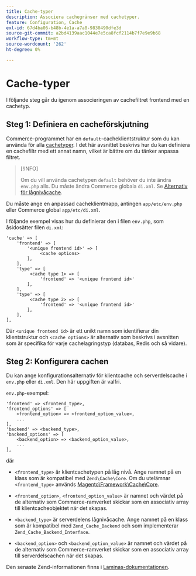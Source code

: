 ```yaml
---
title: Cache-typer
description: Associera cachegränser med cachetyper.
feature: Configuration, Cache
exl-id: 67d4ba06-b48b-4e1a-a7a8-9830490dfe3d
source-git-commit: a2bd4139aac1044e7e5ca8fcf2114b7f7e9e9b68
workflow-type: tm+mt
source-wordcount: '262'
ht-degree: 0%

---
```


# Cache-typer

I följande steg går du igenom associeringen av cachefiltret frontend med en cachetyp.

## Steg 1: Definiera en cacheförskjutning

Commerce-programmet har en `default`-cacheklientstruktur som du kan använda för alla [cachetyper](../cli/manage-cache.md#clean-and-flush-cache-types). I det här avsnittet beskrivs hur du kan definiera en cachefiltr med ett annat namn, vilket är bättre om du tänker anpassa filtret.

>[!INFO]
>
>Om du vill använda cachetypen `default` behöver du inte ändra `env.php` alls. Du måste ändra Commerce globala `di.xml`. Se [Alternativ för lågnivåcache](cache-options.md).

Du måste ange en anpassad cacheklientmapp, antingen `app/etc/env.php` eller Commerce global `app/etc/di.xml`.

I följande exempel visas hur du definierar den i filen `env.php`, som åsidosätter filen `di.xml`:

```php?start_inline=1
'cache' => [
    'frontend' => [
        '<unique frontend id>' => [
             <cache options>
        ],
    ],
    'type' => [
         <cache type 1> => [
             'frontend' => '<unique frontend id>'
        ],
    ],
    'type' => [
         <cache type 2> => [
             'frontend' => '<unique frontend id>'
        ],
    ],
],
```

Där `<unique frontend id>` är ett unikt namn som identifierar din klientstruktur och `<cache options>` är alternativ som beskrivs i avsnitten som är specifika för varje cachelagringstyp (databas, Redis och så vidare).

## Steg 2: Konfigurera cachen

Du kan ange konfigurationsalternativ för klientcache och serverdelscache i `env.php` eller `di.xml`. Den här uppgiften är valfri.

`env.php`-exempel:

```php?start_inline=1
'frontend' => <frontend_type>,
'frontend_options' => [
    <frontend_option> => <frontend_option_value>,
    ...
],
'backend' => <backend_type>,
'backend_options' => [
    <backend_option> => <backend_option_value>,
    ...
],
```

där

- `<frontend_type>` är klientcachetypen på låg nivå. Ange namnet på en klass som är kompatibel med `Zend\Cache\Core`.
Om du utelämnar `<frontend_type>` används [Magento\Framework\Cache\Core](https://github.com/magento/magento2/blob/2.4/lib/internal/Magento/Framework/Cache/Core.php).

- `<frontend_option>`, `<frontend_option_value>` är namnet och värdet på de alternativ som Commerce-ramverket skickar som en associativ array till klientcacheobjektet när det skapas.
- `<backend_type>` är serverdelens lågnivåcache. Ange namnet på en klass som är kompatibel med `Zend_Cache_Backend` och som implementerar `Zend_Cache_Backend_Interface`.
- `<backend_option>` och `<backend_option_value>` är namnet och värdet på de alternativ som Commerce-ramverket skickar som en associativ array till serverdelscachen när det skapas.

Den senaste Zend-informationen finns i [Laminas-dokumentationen](https://docs.laminas.dev/).
